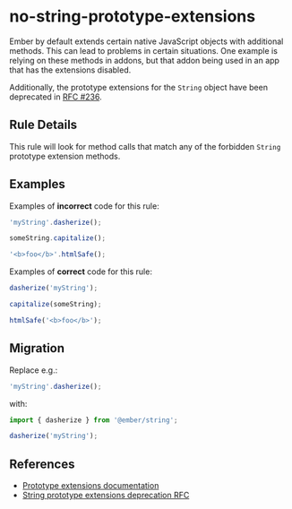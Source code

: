 # no-string-prototype-extensions

Ember by default extends certain native JavaScript objects with additional
methods. This can lead to problems in certain situations. One example is relying
on these methods in addons, but that addon being used in an app that has the
extensions disabled.

Additionally, the prototype extensions for the `String` object have been
deprecated in [RFC #236](http://emberjs.github.io/rfcs/0236-deprecation-ember-string.html).

## Rule Details

This rule will look for method calls that match any of the forbidden `String`
prototype extension methods.

## Examples

Examples of **incorrect** code for this rule:

```js
'myString'.dasherize();
```

```js
someString.capitalize();
```

```js
'<b>foo</b>'.htmlSafe();
```

Examples of **correct** code for this rule:

```js
dasherize('myString');
```

```js
capitalize(someString);
```

```js
htmlSafe('<b>foo</b>');
```

## Migration

Replace e.g.:

```js
'myString'.dasherize();
```

with:

```js
import { dasherize } from '@ember/string';

dasherize('myString');
```

## References

* [Prototype extensions documentation](https://guides.emberjs.com/release/configuring-ember/disabling-prototype-extensions/)
* [String prototype extensions deprecation RFC](http://emberjs.github.io/rfcs/0236-deprecation-ember-string.html#string-prototype-extensions)
